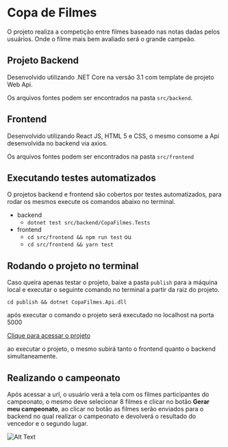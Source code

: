 # Copa de Filmes

O projeto realiza a competição entre filmes baseado nas notas dadas pelos usuários. Onde o filme mais bem avaliado será o grande campeão.

## Projeto Backend

Desenvolvido utilizando .NET Core na versão 3.1 com template de projeto Web Api.

Os arquivos fontes podem ser encontrados na pasta `src/backend`.


## Frontend

Desenvolvido utilizando React JS, HTML 5 e CSS, o mesmo consome a Api desenvolvida no backend via axios.

Os arquivos fontes podem ser encontrados na pasta `src/frontend`

## Executando testes automatizados
O projetos backend e frontend são cobertos por testes automatizados, para rodar os mesmos execute os comandos abaixo no terminal.

- backend
  - `dotnet test src/backend/CopaFilmes.Tests`
- frontend 
  - `cd src/frontend && npm run test`
   ou 
  - `cd src/frontend && yarn test`


## Rodando o projeto no terminal

Caso queira apenas testar o projeto, baixe a pasta `publish` para  a máquina local e executar o seguinte comando no terminal a partir da raiz do projeto.

`cd publish && dotnet CopaFilmes.Api.dll`

após executar o comando o projeto será executado no localhost  na porta 5000

[Clique para acessar o projeto](http://localhost:5000)

ao executar o projeto,  o mesmo subirá tanto o frontend quanto o backend simultaneamente.

## Realizando o campeonato

Após acessar a url, o usuário verá a tela com os filmes participantes do campeonato, o mesmo deve selecionar 8 filmes e clicar no botão **Gerar meu campeonato**, ao clicar no botão as filmes serão enviados para o backend no qual realizar o campeonato e devolverá o resultado do vencedor e o segundo lugar.

![Alt Text](https://media.giphy.com/media/hRyAVX1q7bQwSLKLLb/giphy.gif)
